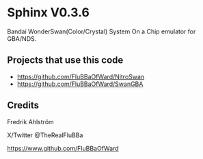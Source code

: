 # Sphinx V0.3.6

Bandai WonderSwan(Color/Crystal) System On a Chip emulator for GBA/NDS.

## Projects that use this code

* <https://github.com/FluBBaOfWard/NitroSwan>
* <https://github.com/FluBBaOfWard/SwanGBA>

## Credits

Fredrik Ahlström

X/Twitter @TheRealFluBBa

<https://www.github.com/FluBBaOfWard>
